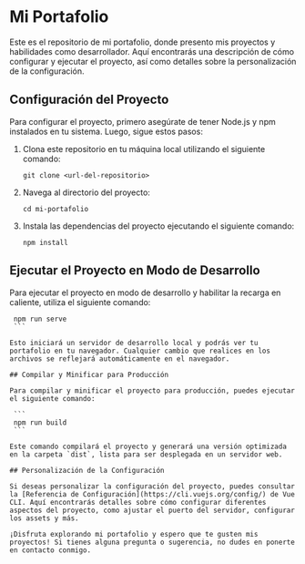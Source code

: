 # Mi Portafolio

Este es el repositorio de mi portafolio, donde presento mis proyectos y habilidades como desarrollador. Aquí encontrarás una descripción de cómo configurar y ejecutar el proyecto, así como detalles sobre la personalización de la configuración.

## Configuración del Proyecto

Para configurar el proyecto, primero asegúrate de tener Node.js y npm instalados en tu sistema. Luego, sigue estos pasos:

1. Clona este repositorio en tu máquina local utilizando el siguiente comando:

    ```
    git clone <url-del-repositorio>
    ```

2. Navega al directorio del proyecto:

    ```
    cd mi-portafolio
    ```

3. Instala las dependencias del proyecto ejecutando el siguiente comando:

    ```
    npm install
    ```

## Ejecutar el Proyecto en Modo de Desarrollo

Para ejecutar el proyecto en modo de desarrollo y habilitar la recarga en caliente, utiliza el siguiente comando:

   ```
    npm run serve
    ```

Esto iniciará un servidor de desarrollo local y podrás ver tu portafolio en tu navegador. Cualquier cambio que realices en los archivos se reflejará automáticamente en el navegador.

## Compilar y Minificar para Producción

Para compilar y minificar el proyecto para producción, puedes ejecutar el siguiente comando:

    ```
    npm run build
    ```

Este comando compilará el proyecto y generará una versión optimizada en la carpeta `dist`, lista para ser desplegada en un servidor web.

## Personalización de la Configuración

Si deseas personalizar la configuración del proyecto, puedes consultar la [Referencia de Configuración](https://cli.vuejs.org/config/) de Vue CLI. Aquí encontrarás detalles sobre cómo configurar diferentes aspectos del proyecto, como ajustar el puerto del servidor, configurar los assets y más.

¡Disfruta explorando mi portafolio y espero que te gusten mis proyectos! Si tienes alguna pregunta o sugerencia, no dudes en ponerte en contacto conmigo.




